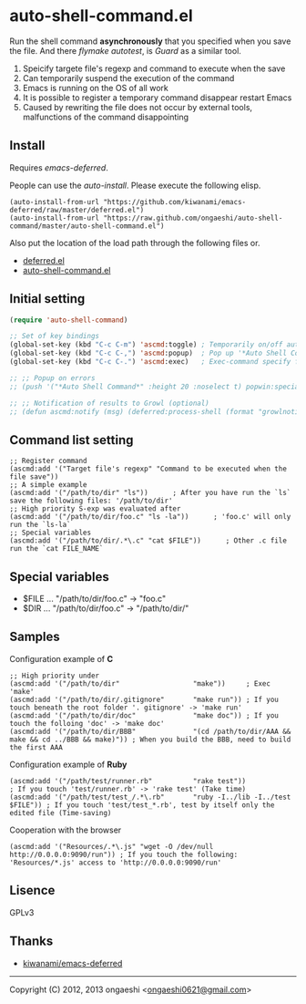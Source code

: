auto-shell-command.el
=====================

Run the shell command **asynchronously** that you specified when you save the file. 
And there *flymake* *autotest*, is *Guard* as a similar tool.

1. Speicify targete file's regexp and command to execute when the save
2. Can temporarily suspend the execution of the command
3. Emacs is running on the OS of all work
4. It is possible to register a temporary command disappear restart Emacs
5. Caused by rewriting the file does not occur by external tools, malfunctions of the command disappointing

## Install
Requires *emacs-deferred*.

People can use the *auto-install*. Please execute the following elisp.

```elisp:
(auto-install-from-url "https://github.com/kiwanami/emacs-deferred/raw/master/deferred.el")
(auto-install-from-url "https://raw.github.com/ongaeshi/auto-shell-command/master/auto-shell-command.el")
```

Also put the location of the load path through the following files or.

* [deferred.el](https://raw.github.com/kiwanami/emacs-deferred/master/deferred.el)
* [auto-shell-command.el](https://raw.github.com/ongaeshi/auto-shell-command/master/auto-shell-command.el)

## Initial setting
```elisp:.eamcs.d/init.el
(require 'auto-shell-command)

;; Set of key bindings
(global-set-key (kbd "C-c C-m") 'ascmd:toggle) ; Temporarily on/off auto-shell-command run
(global-set-key (kbd "C-c C-,") 'ascmd:popup)  ; Pop up '*Auto Shell Command*'
(global-set-key (kbd "C-c C-.") 'ascmd:exec)   ; Exec-command specify file name

;; ;; Popup on errors
;; (push '("*Auto Shell Command*" :height 20 :noselect t) popwin:special-display-config)

;; ;; Notification of results to Growl (optional)
;; (defun ascmd:notify (msg) (deferred:process-shell (format "growlnotify -m %s -t emacs" msg))))
```

## Command list setting
```elisp
;; Register command
(ascmd:add '("Target file's regexp" "Command to be executed when the file save"))
;; A simple example
(ascmd:add '("/path/to/dir" "ls"))      ; After you have run the `ls` save the following files: '/path/to/dir'
;; High priority S-exp was evaluated after
(ascmd:add '("/path/to/dir/foo.c" "ls -la"))      ; 'foo.c' will only run the `ls-la`
;; Special variables
(ascmd:add '("/path/to/dir/.*\.c" "cat $FILE"))      ; Other .c file run the `cat FILE_NAME`
```

## Special variables
* $FILE ... "/path/to/dir/foo.c" -> "foo.c"
* $DIR  ... "/path/to/dir/foo.c" -> "/path/to/dir/"

## Samples
Configuration example of **C**

```elisp
;; High priority under
(ascmd:add '("/path/to/dir"                  "make"))     ; Exec 'make'
(ascmd:add '("/path/to/dir/.gitignore"       "make run")) ; If you touch beneath the root folder '. gitignore' -> 'make run'
(ascmd:add '("/path/to/dir/doc"              "make doc")) ; If you touch the folloing 'doc' -> 'make doc'
(ascmd:add '("/path/to/dir/BBB"              "(cd /path/to/dir/AAA && make && cd ../BBB && make)")) ; When you build the BBB, need to build the first AAA
```

Configuration example of **Ruby**

```elisp
(ascmd:add '("/path/test/runner.rb"          "rake test"))                     ; If you touch 'test/runner.rb' -> 'rake test' (Take time)
(ascmd:add '("/path/test/test_/.*\.rb"       "ruby -I../lib -I../test $FILE")) ; If you touch 'test/test_*.rb', test by itself only the edited file (Time-saving)
```

Cooperation with the browser

```elisp
(ascmd:add '("Resources/.*\.js" "wget -O /dev/null http://0.0.0.0:9090/run")) ; If you touch the following: 'Resources/*.js' access to 'http://0.0.0.0:9090/run'
```

## Lisence
GPLv3

## Thanks
- [kiwanami/emacs-deferred](https://github.com/kiwanami/emacs-deferred)

----
Copyright (C) 2012, 2013 ongaeshi <<ongaeshi0621@gmail.com>>
